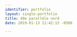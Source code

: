 ```yaml
---
identifier: portfolio
layout: single-portfolio
title: 49e parallèle nord
date: 2019-01-13 11:42:13 -0500

---
```

